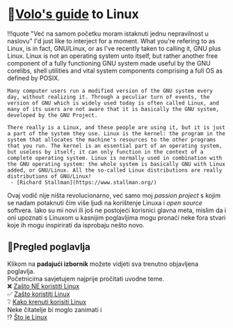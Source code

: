 # 🐧[Volo's guide](https://en.wikipedia.org/wiki/Volo%27s_Guide_to_Monsters) to Linux 

!!!quote "Već na samom početku moram istaknuti jednu nepravilnost u naslovu"
    I'd just like to interject for a moment. What you're refering to as Linux, is in fact, GNU/Linux, or as I've recently taken to calling it, GNU plus Linux. Linux is not an operating system unto itself, but rather another free component of a fully functioning GNU system made useful by the GNU corelibs, shell utilities and vital system components comprising a full OS as defined by POSIX.

    Many computer users run a modified version of the GNU system every day, without realizing it. Through a peculiar turn of events, the version of GNU which is widely used today is often called Linux, and many of its users are not aware that it is basically the GNU system, developed by the GNU Project.

    There really is a Linux, and these people are using it, but it is just a part of the system they use. Linux is the kernel: the program in the system that allocates the machine's resources to the other programs that you run. The kernel is an essential part of an operating system, but useless by itself; it can only function in the context of a complete operating system. Linux is normally used in combination with the GNU operating system: the whole system is basically GNU with Linux added, or GNU/Linux. All the so-called Linux distributions are really distributions of GNU/Linux!  
     - [Richard Stallman](https://www.stallman.org/)
Ovaj vodič nije ništa revolucionarno, već samo moj _passion project_ s kojim se nadam potaknuti čim više ljudi na korištenje Linuxa i _open source_ softvera. Iako su mi novi ili još ne postojeći korisnici glavna meta, mislim da i oni upoznati s Linuxom u kasnijim poglavljima mogu pronaći neke fora stvari koje ih mogu inspirirati da isprobaju nešto novo.

## 📒Pregled poglavlja  
Klikom na <span title="tri horizontalne crte u gornjem desnom kutu stranice"> __padajući izbornik</span>__ možete vidjeti sva trenutno objavljena poglavlja.  
Početnicima savjetujem najprije pročitati uvodne teme.  
❌ [Zašto NE koristiti Linux](zasto-ne-koristiti-linux.md)  
✅ [Zašto koristiti Linux](zasto-koristiti-linux.md)  
❔ [Kako krenuti korisiti Linux]()  
Neke čitatelje bi moglo zanimati i   
⁉️ [Što je Linux](sto-je-linux.md)  
